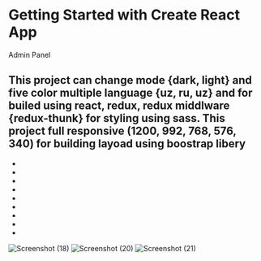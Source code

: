 # Getting Started with Create React App

Admin Panel 

This project can change mode {dark, light} and five color multiple language {uz, ru, uz} and for builed using react, redux, redux middlware {redux-thunk} for styling using sass.
This project full responsive (1200, 992, 768, 576, 340) for building layoad using boostrap libery
-
-
-
-
-
-
-
-
-
-

![Screenshot (18)](https://user-images.githubusercontent.com/77630836/135083404-3ca28a11-ca22-4121-8a9b-04e6aa595dfc.png)
![Screenshot (20)](https://user-images.githubusercontent.com/77630836/135083415-972253a7-986a-4aeb-aaf4-085234a27e92.png)
![Screenshot (21)](https://user-images.githubusercontent.com/77630836/135083427-0202f477-71d5-403d-a1af-029563781ff6.png)
